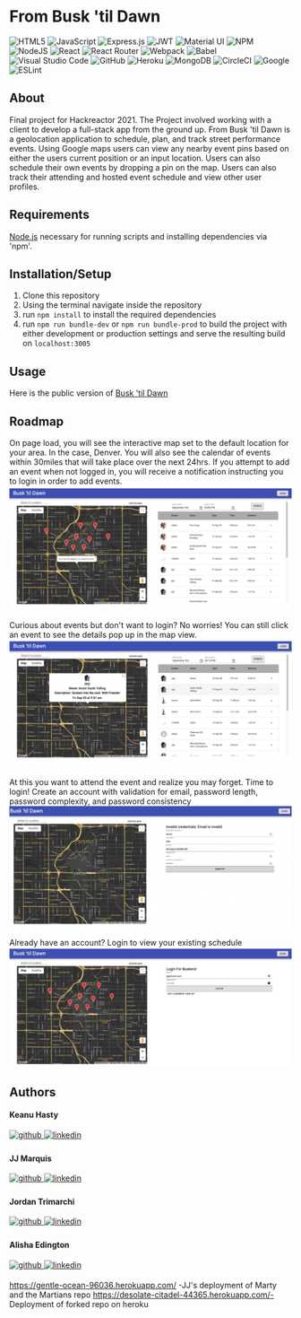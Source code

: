 # From Busk 'til Dawn

![HTML5](https://img.shields.io/badge/html5-%23E34F26.svg?style=for-the-badge&logo=html5&logoColor=white) ![JavaScript](https://img.shields.io/badge/javascript-%23323330.svg?style=for-the-badge&logo=javascript&logoColor=%23F7DF1E) ![Express.js](https://img.shields.io/badge/express.js-%23404d59.svg?style=for-the-badge&logo=express&logoColor=%2361DAFB) ![JWT](https://img.shields.io/badge/JWT-black?style=for-the-badge&logo=JSON%20web%20tokens) ![Material UI](https://img.shields.io/badge/materialui-%230081CB.svg?style=for-the-badge&logo=material-ui&logoColor=white) ![NPM](https://img.shields.io/badge/NPM-%23000000.svg?style=for-the-badge&logo=npm&logoColor=white) ![NodeJS](https://img.shields.io/badge/node.js-6DA55F?style=for-the-badge&logo=node.js&logoColor=white) ![React](https://img.shields.io/badge/react-%2320232a.svg?style=for-the-badge&logo=react&logoColor=%2361DAFB) ![React Router](https://img.shields.io/badge/React_Router-CA4245?style=for-the-badge&logo=react-router&logoColor=white) ![Webpack](https://img.shields.io/badge/webpack-%238DD6F9.svg?style=for-the-badge&logo=webpack&logoColor=black) ![Babel](https://img.shields.io/badge/Babel-F9DC3e?style=for-the-badge&logo=babel&logoColor=black) ![Visual Studio Code](https://img.shields.io/badge/Visual%20Studio%20Code-0078d7.svg?style=for-the-badge&logo=visual-studio-code&logoColor=white) ![GitHub](https://img.shields.io/badge/github-%23121011.svg?style=for-the-badge&logo=github&logoColor=white) ![Heroku](https://img.shields.io/badge/heroku-%23430098.svg?style=for-the-badge&logo=heroku&logoColor=white) ![MongoDB](https://img.shields.io/badge/MongoDB-%234ea94b.svg?style=for-the-badge&logo=mongodb&logoColor=white) ![CircleCI](https://img.shields.io/badge/CIRCLECI-%23161616.svg?style=for-the-badge&logo=circleci&logoColor=white) ![Google](https://img.shields.io/badge/google-4285F4?style=for-the-badge&logo=google&logoColor=white) ![ESLint](https://img.shields.io/badge/ESLint-4B3263?style=for-the-badge&logo=eslint&logoColor=white)

## About

Final project for Hackreactor 2021. The Project involved working with a client to develop a full-stack app from the ground up. From Busk 'til Dawn is a geolocation application to schedule, plan, and track street performance events. Using Google maps users can view any nearby event pins based on either the users current position or an input location. Users can also schedule their own events by dropping a pin on the map. Users can also track their attending and hosted event schedule and view other user profiles.

## Requirements

[Node.js](https://nodejs.org) necessary for running scripts and installing dependencies via 'npm'.

## Installation/Setup

1. Clone this repository
2. Using the terminal navigate inside the repository
3. run `npm install` to install the required dependencies
4. run `npm run bundle-dev` or `npm run bundle-prod` to build the project with either development or production settings and serve the resulting build on `localhost:3005`

## Usage
Here is the public version of [Busk 'til Dawn](https://gentle-ocean-96036.herokuapp.com/)

## Roadmap
On page load, you will see the interactive map set to the default location for your area. In the case, Denver. You will also see the calendar of events within 30miles that will take place over the next 24hrs. If you attempt to add an event when not logged in, you will receive a notification instructing you to login in order to add events.
![altText](./readme-images/2.png)

Curious about events but don't want to login? No worries! You can still click an event to see the details pop up in the map view.
![altText](./readme-images/3.png)

At this you want to attend the event and realize you may forget. Time to login! Create an account with validation for email, password length, password complexity, and password consistency
![altText](./readme-images/1.png)

Already have an account? Login to view your existing schedule
![altText](./readme-images/4.png)






## Authors

#### Keanu Hasty
<a href="https://github.com/hastyk52" target="_blank">
<img src=https://img.shields.io/badge/github-%23121011.svg?style=for-the-badge&logo=github&logoColor=white alt=github style="margin-bottom: 5px;" />
</a>
<a href="https://www.linkedin.com/in/keanu-hasty/" target="_blank">
<img src=https://img.shields.io/badge/linkedin-%231E77B5.svg?&style=for-the-badge&logo=linkedin&logoColor=white alt=linkedin style="margin-bottom: 5px;" />
</a>

#### JJ Marquis
<a href="https://github.com/JJMrqs" target="_blank">
<img src=https://img.shields.io/badge/github-%23121011.svg?style=for-the-badge&logo=github&logoColor=white alt=github style="margin-bottom: 5px;" />
</a>
<a href="https://www.linkedin.com/in/jj-marquis/" target="_blank">
<img src=https://img.shields.io/badge/linkedin-%231E77B5.svg?&style=for-the-badge&logo=linkedin&logoColor=white alt=linkedin style="margin-bottom: 5px;" />
</a>

#### Jordan Trimarchi
<a href="https://github.com/Jordan-Trimarchi" target="_blank">
<img src=https://img.shields.io/badge/github-%23121011.svg?style=for-the-badge&logo=github&logoColor=white alt=github style="margin-bottom: 5px;" />
</a>
<a href="https://www.linkedin.com/in/jordan-trimarchi/" target="_blank">
<img src=https://img.shields.io/badge/linkedin-%231E77B5.svg?&style=for-the-badge&logo=linkedin&logoColor=white alt=linkedin style="margin-bottom: 5px;" />
</a>

#### Alisha Edington
<a href="https://github.com/alishaedington" target="_blank">
<img src=https://img.shields.io/badge/github-%23121011.svg?style=for-the-badge&logo=github&logoColor=white alt=github style="margin-bottom: 5px;" />
</a>
<a href="https://www.linkedin.com/in/alisha-edington/" target="_blank">
<img src=https://img.shields.io/badge/linkedin-%231E77B5.svg?&style=for-the-badge&logo=linkedin&logoColor=white alt=linkedin style="margin-bottom: 5px;" />
</a>

https://gentle-ocean-96036.herokuapp.com/ -JJ's deployment of Marty and the Martians repo
https://desolate-citadel-44365.herokuapp.com/- Deployment of forked repo on heroku
